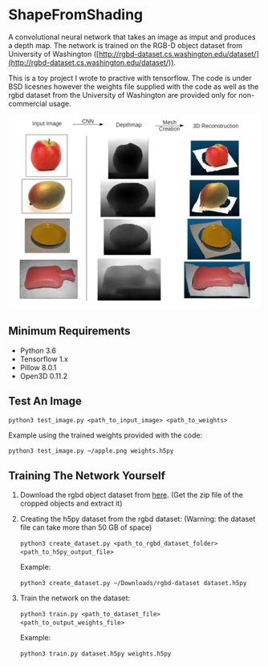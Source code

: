 # ShapeFromShading
A convolutional neural network that takes an image as imput and produces a depth map. The network is trained on the RGB-D object dataset from University of Washington ([http://rgbd-dataset.cs.washington.edu/dataset/](http://rgbd-dataset.cs.washington.edu/dataset/)).

This is a toy project I wrote to practive with tensorflow. The code is under BSD licesnes however the weights file supplied with the code as well as the rgbd dataset from the University of Washington are provided only for non-commercial usage.

![](shape_from_shading.png)

## Minimum Requirements
- Python 3.6
- Tensorflow 1.x
- Pillow 8.0.1
- Open3D 0.11.2

## Test An Image
    python3 test_image.py <path_to_input_image> <path_to_weights>
Example using the trained weights provided with the code:
    
    python3 test_image.py ~/apple.png weights.h5py

## Training The Network Yourself
1. Download the rgbd object dataset from [here](http://rgbd-dataset.cs.washington.edu/dataset.html). (Get the zip file of the cropped objects and extract it)
2. Creating the h5py dataset from the rgbd dataset: (Warning: the dataset file can take more than 50 GB of space)

    `python3 create_dataset.py <path_to_rgbd_dataset_folder> <path_to_h5py_output_file>`
    
    Example:
    
    `python3 create_dataset.py ~/Downloads/rgbd-dataset dataset.h5py`
    
3. Train the network on the dataset:

    `python3 train.py <path_to_dataset_file> <path_to_output_weights_file>`
    
    Example:
    
    `python3 train.py dataset.h5py weights.h5py`

